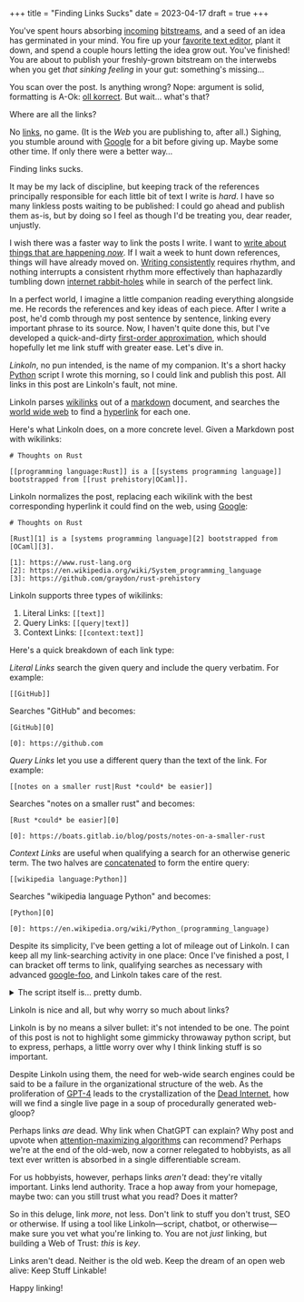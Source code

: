 +++
title = "Finding Links Sucks"
date = 2023-04-17
draft = true
+++

You've spent hours absorbing [incoming][1] [bitstreams][2], and a seed of an idea has germinated in your mind. You fire up your [favorite text editor][3], plant it down, and spend a couple hours letting the idea grow out. You've finished! You are about to publish your freshly-grown bitstream on the interwebs when you get *that sinking feeling* in your gut: something's missing…

You scan over the post. Is anything wrong? Nope: argument is solid, formatting is A-Ok: [oll korrect][4]. But wait… what's that?

Where are all the links?

No [links][5], no game. (It is the *Web* you are publishing to, after all.) Sighing, you stumble around with [Google][6] for a bit before giving up. Maybe some other time. If only there were a better way…

Finding links sucks. 

It may be my lack of discipline, but keeping track of the references principally responsible for each little bit of text I write is *hard*. I have so many linkless posts waiting to be published: I could go ahead and publish them as-is, but by doing so I feel as though I'd be treating you, dear reader, unjustly.

I wish there was a faster way to link the posts I write. I want to [write about things that are happening *now*][7]. If I wait a week to hunt down references, things will have already moved on. [Writing consistently][8] requires rhythm, and nothing interrupts a consistent rhythm more effectively than haphazardly tumbling down [internet rabbit-holes][9] while in search of the perfect link.

In a perfect world, I imagine a little companion reading everything alongside me. He records the references and key ideas of each piece. After I write a post, he'd comb through my post sentence by sentence, linking every important phrase to its source. Now, I haven't quite done this, but I've developed a quick-and-dirty [first-order approximation][10], which should hopefully let me link stuff with greater ease. Let's dive in.

*Linkoln*, no pun intended, is the name of my companion. It's a short hacky [Python][11] script I wrote this morning, so I could link and publish this post. All links in this post are Linkoln's fault, not mine.

Linkoln parses [wikilinks][12] out of a [markdown][13] document, and searches the [world wide web][14] to find a [hyperlink][15] for each one.

Here's what Linkoln does, on a more concrete level. Given a Markdown post with wikilinks:

``` 
# Thoughts on Rust

[[programming language:Rust]] is a [[systems programming language]] bootstrapped from [[rust prehistory|OCaml]].
```

Linkoln normalizes the post, replacing each wikilink with the best corresponding hyperlink it could find on the web, using [Google][16]:

```
# Thoughts on Rust

[Rust][1] is a [systems programming language][2] bootstrapped from [OCaml][3].

[1]: https://www.rust-lang.org
[2]: https://en.wikipedia.org/wiki/System_programming_language
[3]: https://github.com/graydon/rust-prehistory
```

Linkoln supports three types of wikilinks:

1. Literal Links: `[[text]]` 
2. Query Links: `[[query|text]]`
3. Context Links: `[[context:text]]`

Here's a quick breakdown of each link type:

*Literal Links* search the given query and include the query verbatim. For example:

```
[[GitHub]]
```

Searches "GitHub" and becomes:

```
[GitHub][0]

[0]: https://github.com
```

*Query Links* let you use a different query than the text of the link. For example:

```
[[notes on a smaller rust|Rust *could* be easier]]
```

Searches "notes on a smaller rust" and becomes:

```
[Rust *could* be easier][0]

[0]: https://boats.gitlab.io/blog/posts/notes-on-a-smaller-rust
```

*Context Links* are useful when qualifying a search for an otherwise generic term. The two halves are [concatenated][17] to form the entire query:

```
[[wikipedia language:Python]]
```

Searches "wikipedia language Python" and becomes:

```
[Python][0]

[0]: https://en.wikipedia.org/wiki/Python_(programming_language)
```

Despite its simplicity, I've been getting a lot of mileage out of Linkoln. I can keep all my link-searching activity in one place: Once I've finished a post, I can bracket off terms to link, qualifying searches as necessary with advanced [google-foo][18], and Linkoln takes care of the rest.

<details>
<summary>The script itself is… pretty dumb.</summary>
<br>

But, since you asked for it, here it is:

```python
#!/usr/bin/python3

# Linkoln by Anima Omnium
# Dedicated to the Public Domain

# Just standard library for portability 
import sys
import urllib.request
import time

# Input from file, output to stdout
# Suggested usage:
# python linkoln.py INPUT.md > OUTPUT.md

# Read input file name
print(sys.argv)
if len(sys.argv) != 2:
  print("Usage: linkoln FILE")
  exit(1)

# Read file
FILE = sys.argv[1]
with open(FILE, "r") as fin:
  INPUT = fin.read()

# Link numbering start
OFFSET = 1

# Ignore wikilinks in code, headings, frontmatter
IGNORE = [
  ("```", "```"),
  ("#", "\n"),
  ("`", "`"),
  ("+++", "+++"),
]

# Syntax for links
LINK_OPEN = "[["
LINK_CLOSE = "]]"
LINK_QUERY = "|"
LINK_CONTEXT = ":"

# Parser state enum
S_IGNORE = 0
S_SCANIN = 1
S_EATING = 2

# Initialize parser
state = S_SCANIN
rem = INPUT
closing = ""
inside = ""
colophon = []

# Skip amt chars
def skip(r, amt):
  return r[amt:]

# Skip amt, echo what was skipped
def eat(r, amt):
  print(r[:amt], end="")
  return skip(r, amt)

# Check r prefix matches against
def check(r, against):
  return r[:len(against)] == against

# Parse inside wikilink
def extract(inside):
  (link, text) = (inside, inside)
  if LINK_QUERY in inside:
    (link, text) = inside.split(LINK_QUERY)
  elif LINK_CONTEXT in inside:
    (link, text) = inside.split(LINK_CONTEXT)
    link = f"{link} {text}"
  return (link, text)

# Echo formatted link
def emit_link(entry):
  (num, inside) = entry
  (_, inside) = extract(inside)
  print(f"[{inside}][{num}]", end="")

# Echo formatted link reference
def emit_entry(entry):
  (num, inside) = entry
  (inside, _) = extract(inside)
  inside = google_it(inside)
  print(f"[{num}]: {inside}")

# Locate link matching given query
def google_it(query):
  # Dumbest most fragile hack ever
  quoted = urllib.parse.quote(query, safe='')
  # Don't hammer friends at DuckDuckGo
  time.sleep(0.5)
  try:
    contents = urllib.request.urlopen(f"https://lite.duckduckgo.com/lite/search&q={quoted}").read()
    # Parsing html is easy
    top_result = contents.split(b"link-text")[1]
    top_link = top_result.split(b">")[1].split(b"<")[0]
  except:
    # Leave for human to fix 
    return f"ERROR: {query}"
  return "https://" + top_link.decode("utf-8")

# State machine driving loop
while rem != "":
  # Scanning for next link or comment 
  if state == S_SCANIN:
    for (open, close) in IGNORE:
      try:
        if check(rem, open):
          rem = eat(rem, len(open))
          closing = close
          state = S_IGNORE
          break
      except:
        pass
    if state == S_IGNORE:
      continue
    try:
      if check(rem, LINK_OPEN):
        rem = skip(rem, len(LINK_OPEN))
        inside = ""
        state = S_EATING
        continue
    except:
      pass
    rem = eat(rem, 1)

  # Eating contents of wikilink
  elif state == S_EATING:
    if check(rem, LINK_CLOSE):
      rem = skip(rem, len(LINK_CLOSE))
      entry = (len(colophon) + OFFSET, inside)
      emit_link(entry)
      colophon.append(entry)
      state = S_SCANIN
    else:
      inside = inside + rem[:1]
      rem = skip(rem, 1)

  # Ignoring contents of comments
  elif state == S_IGNORE:
    if check(rem, closing):
      rem = eat(rem, len(closing))
      state = S_SCANIN
    else:
      rem = eat(rem, 1)

  # Frick your computer is on fire
  else:
    assert false, "Invalid state"

# Google all the queries
print()
for entry in colophon:
  emit_entry(entry)
```

</details>

Linkoln is nice and all, but why worry so much about links?

Linkoln is by no means a silver bullet: it's not intended to be one. The point of this post is not to highlight some gimmicky throwaway python script, but to express, perhaps, a little worry over why I think linking stuff is so important.

Despite Linkoln using them, the need for web-wide search engines could be said to be a failure in the organizational structure of the web. As the proliferation of [GPT-4][19] leads to the crystallization of the [Dead Internet][20], how will we find a single live page in a soup of procedurally generated web-gloop?

Perhaps links *are* dead. Why link when ChatGPT can explain? Why post and upvote when [attention-maximizing algorithms][21] can recommend? Perhaps we're at the end of the old-web, now a corner relegated to hobbyists, as all text ever written is absorbed in a single differentiable scream.

For us hobbyists, however, perhaps links *aren't* dead: they're vitally important. Links lend authority. Trace a hop away from your homepage, maybe two: can you still trust what you read? Does it matter?

So in this deluge, link *more*, not less. Don't link to stuff you don't trust, SEO or otherwise. If using a tool like Linkoln—script, chatbot, or otherwise—make sure you vet what you're linking to. You are not *just* linking, but building a Web of Trust: *this* is *key*.

Links aren't dead. Neither is the old web. Keep the dream of an open web alive: Keep Stuff Linkable! 

Happy linking!

[1]: https://news.ycombinator.com
[2]: https://lobste.rs
[3]: https://neovim.io
[4]: https://en.wikipedia.org/wiki/OK
[5]: https://en.wikipedia.org/wiki/Hyperlink
[6]: https://duckduckgo.com
[7]: https://simonwillison.net/2023/Apr/16/web-llm/
[8]: https://blog.codinghorror.com/how-to-achieve-ultimate-blog-success-in-one-easy-step/
[9]: https://en.wikipedia.org/wiki/Rabbit_Hole
[10]: https://en.wikipedia.org/wiki/Order_of_approximation
[11]: https://www.python.org
[12]: https://en.wikipedia.org/wiki/Help:Link
[13]: https://commonmark.org/help/
[14]: https://en.wikipedia.org/wiki/World_Wide_Web
[15]: https://en.wikipedia.org/wiki/Hyperlink
[16]: https://duckduckgo.com
[17]: https://en.wikipedia.org/wiki/Concatenation
[18]: https://www.urbandictionary.com/define.php?term=googlefoo
[19]: https://openai.com/research/gpt-4
[20]: https://www.theatlantic.com/technology/archive/2021/08/dead-internet-theory-wrong-but-feels-true/619937/
[21]: https://gantry.io/blog/papers-to-know-20230110
